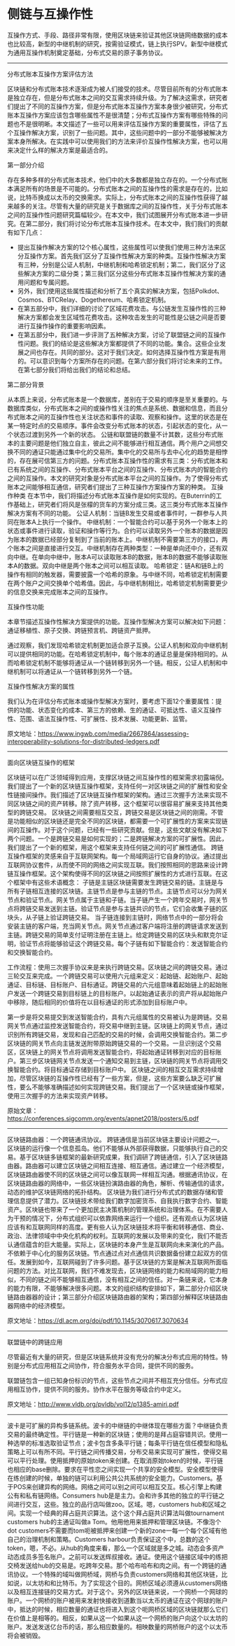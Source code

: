 # 侧链与互操作性

互操作方式、手段、路径非常有限，使用区块链来验证其他区块链网络数据的成本也比较高，新型的中继机制的研究，按需验证模式，链上执行SPV。新型中继模式为通用互操作机制奠定基础，分布式交易的原子事务协议。

***

分布式账本互操作方案评估方法

区块链和分布式账本技术逐渐成为被人们接受的技术。尽管目前所有的分布式账本是独立存在，但是分布式账本之间的交互需求持续升级。为了解决这需求，研究者们提出了不同的互操作方案，但是分布式账本互操作方案本身很少被研究，分布式账本互操作方案应该包含哪些属性不是很清楚；分布式互操作方案有哪些特殊的问题也不是很明晰。本文描述了一些可以用来评估互操作方案的重要属性，评估了五个互操作解决方案，识别了一些问题。其中，这些问题中的一部分不能够被解决方案本身所解决。在实践中可以使用我们的方法来评价互操作性解决方案，也可以用来决定什么样的解决方案是最适合的。

第一部分介绍

存在多种多样的分布式账本技术，他们中的大多数都是独立存在的。一个分布式账本满足所有的场景是不可能的。分布式账本之间的互操作性的需求是存在的，比如说，比特币换成以太币的交换需求。实际上，分布式账本之间的互操作性获得了越来越多的关注。尽管有大量的研究是关于数据库之间的互操作性，关于分布式账本之间的互操作性问题研究篇幅较少。在本文中，我们试图展开分布式账本进一步研究。在第二部分，我们将讨论分布式账本互操作技术。在本文中，我们我们的贡献有如下几点：
- 提出互操作解决方案的12个核心属性，这些属性可以使我们使用三种方法来区分互操作方案。首先我们区分了互操作性解决方案的种类。互操作性解决方案有三种，分别是公证人机制，中继机制和哈希锁定机制；第二，我们区分了这些解决方案的二级分类；第三我们区分这些分布式账本互操作性解决方案的通用问题和专属问题。
- 另外，我们使用这些属性描述和分析了五个真实的解决方案，包括Polkdot、Cosmos、BTCRelay、Dogethereum、哈希锁定机制。
- 在第五部分中，我们详细的讨论了区域花费攻击。与公链发生互操作性的三种解决方案都会发生区域性花费攻击。这种攻击发生的可能性是公链之间是否要进行互操作操作的重要影响因素。
- 在第五部分中，我们进一步评测了五种解决方案，讨论了联盟链之间的互操作性问题。我们的结论是这些解决方案都提供了不同的功能。集合。这些企业发展之间也存在。共同的部分。这对于我们决定。如何选择互操作性方案是有用的。可以意识到每个方案所存在的问题。在第六部分我们将讨论未来的工作。在第七部分我们将给出我们的结论和总结。

第二部分背景

从本质上来说，分布式账本是一个数据库，差别在于交易的顺序是至关重要的。与数据库类似，分布式账本之间的或操作性关注的焦点是系统、数据和信息，而且分布式账本之间的互操作性也关注状态和事件的读取、观察和操作。这里的状态是在某一特定时点的交易顺序。事件会改变分布式账本的状态，引起状态的变化，从一个状态过渡到另外一个新的状态。
公链和联盟链的数量不计其数，这些分布式账本的主要问题是他们独立自主，彼此之间不能够进行相互通信。两个用户之间想交换不同的通证只能通过集中化的交易所。集中化的交易所与去中心化的趋势是相悖的，存在展可信第三方的问题。分布式账本互操作性的需求有三类：分布式账本和已有系统之间的互操作、分布式账本平台之间的互操作、分布式账本内的智能合约之间的互操作。本文的研究对象是分布式账本平台之间的互操作。为了使得分布式账本之间能够相互通信，研究者们提出了三种互操作方案操作方案的种类。
互操作种类
在本节中，我们将描述分布式账本互操作是如何实现的。在Buterrin的工作基础上，研究者们将风是张檬的货车的方案分成三类。这三类分布式账本互操作解决方案有不同的功能。
公证人机制：当链B发生交易或者事件时，一群参与人共同在账本A上执行一个操作。
中继机制：一个智能合约可以基于另外一个账本上的状态或事件进行读取，验证和操作等行为。合约可以读取另外一个账本的数据是因为账本的数据已经部分复制到了当前的账本上。中继机制不需要第三方的接口，两个账本之间是直接进行交互。中继机制存在两种类型：一种是单向还中介，还有双向中继。在单向中继中，账本A可以读取账本B的数据，账本B的数据不能够读取账本A的数据。双向中继是两个账本之间可以相互读取。
哈希锁定：链A和链B上的操作有相同的触发器，需要披露一个哈希的原象。与中继不同，哈希锁定机制需要在两个账户之间交换单个哈希值。因此，与中继机制相比，哈希锁定机制需要更少的信息交换来完成账本之间的互操作。

互操作性功能

本章节描述互操作性解决方案提供的功能。互操作型解决方案可以解决如下问题：通证移植性、原子交换、跨链预言机、跨链资产抵押。

通过观察，我们发现哈希锁定机制更加适合原子互换。公证人机制和双向中继机制可以提供相同的功能。在哈希锁定机制中，每个账本的通证总量是保持相同的。从而哈希锁定机制不能够将通证从一个链转移到另外一个链。相反，公证人机制和中继机制可以将通证从一个链转移到另外一个链。

互操作性解决方案的属性

我们认为在评估分布式账本或操作型解决方案时，要考虑下面12个重要属性：提供的功能、状态变化的成本、第三方的依赖、生的通证、可抵达性、语义互操作性、范围、语法互操作性、可扩展性、技术发展、功能更新、监管。


原文地址：https://www.ingwb.com/media/2667864/assessing-interoperability-solutions-for-distributed-ledgers.pdf

***

面向区块链互操作的框架

区块链可以在广泛领域得到应用，支撑区块链之间互操作性的框架需求初露端倪。我们提出了一个新的区块链互操作框架，支持任何一对区块链之间的扩展性和安全性链接间操作。我们描述了区块链互操作框架的架构。通过三次握手方法来实现不同区块链之间的资产转移。除了资产转移，这个框架可以很容易扩展来支持其他类型的跨链交易。
区块链之间需要相互交互，跨链交易是区块链之间的刚需。不管是功能相似的区块链还是完全不同的区块链，都需要一个可扩展性的方案来实现链间的互操作。对于这个问题，已经有一些研究贡献。但是，这些文献没有解决如下两个问题。一个是跨链交易是如何实现的；二是跨链解决方案的可扩展性。因此，我们提出了一个新的框架，用这个框架来支持任何链之间的可扩展性通信。
跨链互操作框架的灵感来自于互联网架构。每一个局域网运行它自身的协议。通过提出互联网协议套件，从而使不同的网络之间实现互联。我们按照相同的思路来设计跨链互操作框架。这个架构使得不同的区块链之间按照扩展性的方式进行互联。在这个框架中有这些术语概念：
子链是主链区块链需要发生跨链交易的链。主链是与所有子链相互连接的区块链。主链节点是参与主链的节点。主链节点可以分为网关节点和验证节点。网关节点属于主链和子链。当子链产生一个跨年交易时，网关节点将跨链交易发送到主链。验证节点是参与主链共识的节点，它们会收集子链的区块头，从子链上验证跨链交易。
当子链连接到主链时，网络节点中的一部分将会安装主链的客户端，充当网关节点。网关节点通过客户端将注册的跨链请求发送到主链。跨链交易的简单支付证明注册在主链上。给定跨链交易的区块头和默克尔证明，验证节点将能够验证这个跨链交易。每个子链有如下智能合约：发送智能合约和交换智能合约。

工作流程：使用三次握手协议来是来执行跨链交易。区块链之间的跨链交易。通过三轮交互来完成。一个跨链交易可以使用六元组来定义：起始链、起始账户、起始通证、目标链、目标账户、目标通证。跨链交易的六元组意味着起始链上的起始账户发送一个跨链交易到目标链上的目标账户。以起始通证表示的资产将从起始账户中移除，随后相同的价值将在以目标通证的形式添加到目标账户中。

第一步是将交易提交到发送智能合约，具有六元组属性的交易被认为是跨链。交易网关节点通过监控发送智能合约，将交易中继到主链。区块链上的网关节点，通过识别所有跨链交易，发现和自己匹配的交易的时候，会调用交换智能合约。第二步区块链的网关节点向主链发送附带原始跨链交易的一个交易。一旦识别这个交易区，区块链上的网关节点将调用发送智能合约，将起始通证转移到对应的目标账户。第三步区块链网关节点发送一个通知交易到主链，区块链的网关节点将调用交换智能合约。将目标通证存储到目标账户中。
区块链之间的相互交互需求持续增加，尽管区块链的互操作性已经有了一些方案，但是，这些方案要么缺乏可扩展性，要么不能够准确描述如何实现跨链交易。我们提出了一个区块链或操作框架，使用三次握手的方法来实现资产转移。

原始文章：https://conferences.sigcomm.org/events/apnet2018/posters/6.pdf

***

区块链路由器：一个跨链通讯协议。
跨链通信是当前区块链主要设计问题之一。区块链的运行像一个信息孤岛。他们不能够从外部获得数据，只能够执行自己的交易。基于区块链多链框架的最新研究成果，我们调研了跨链通信，引入了区块链路由器。路由器可以建立区块链之间相互连接、相互通信。通过建立一个经济模型，区块链路由器使不同的区块链之间可以像互联网一样相互沟通。根据通讯协议，在区块链路由器的网络中，一些区块链扮演路由器的角色，解析、传输通信的请求，动态的维护区块链网络的拓扑结构。
区块链为我们进行分布式式的数据存储和管理信息提供了潜力。区块链技术带给我们数字加密货币、自我执行数字合约、智能资产。区块链也带来了一个更加民主决策机制的管理系统和治理体系。在不需要人为干预的情况下，分布式组织可以依靠网络来运行一个组织。还有观点认为区块链应该有和互联网同样的高度。更有些人认为区块链技术将平衡和转移通信、商业、政治、法律领域中中央化机构的权利。互联网的发展以及带来的变化，我们不能否认通信蕴含的巨大能量。实际上，区块链的本身产生是互联网向未来演化的产品。不依赖于中心化的服务区块链。节点通过点对点通信共识数据备份建立起双方的信任。发展到如今，互联网碰到了许多问题。基于区块链的方案是解决互联网所面临问题的方法。对比互联网，我们不难发现去，区块链网络的能力和局域网的能力相似，不同的链之间不能够相互通信，没有相互之间的信任。对一条链来说，它本身的能力有限，不能够解决很多问题。本文的组织结构安排如下，第二部分介绍区块链路由器器的设计；第三部分介绍区块链路由器的架构；第四部分解释区块链路由器网络中的经济模型。

原文地址：https://dl.acm.org/doi/pdf/10.1145/3070617.3070634

***

联盟链中的跨链应用

尽管最近有大量的研究，但是区块链系统并没有充分的解决分布式应用的特性。特别是分布式应用相互之间协作，符合服务水平合同，提供不同的服务。

联盟链包含一组已知身份标识的节点，这些节点之间并不相互充分信任。分布式应用相互协作，提供不同的服务。协作水平在服务等级合约中定义。

原文地址：http://www.vldb.org/pvldb/vol12/p1385-amiri.pdf

***

波卡是可扩展的异构多链系统。波卡的中继链的中继体现在哪些方面？中继链负责交易的最终确定性。平行链是一种新的区块链；使用的是拜占庭容错共识。使用一种选举的标准选取验证节点；波卡包含多条平行链；每条平行链在信任模型和隐私策略上可以有所不同。平行链之间传播交易，分布交易来实现可扩展性，使得交易可以平行处理。使用抵押的原始token来创建。在取消原始token的时候，平行链也相应的base删除。要求在平性恋之间实现一个共享的安全模型。安全模型使得在练创建的时候，单独的链可以利用公共公共系统的安全能力。Customers。基于POS来创建异构的网络。网络之间可以别之间可以相互交互。核心引擎上构建公有和私有链网络。Consumers hub是是主力。会和许多其他的独立的平行链之间进行交互，这些。独立的品行店叫做zoo。区域。嗯，customers hub和区域之间。实现一个经典的拜占庭共识算法。这个这个拜占庭共识算法叫做tournament customers hub的主通证叫做a Tom。他用他用来抵押和管理区块链。不像泡个dot customers不需要而tom呃被抵押来创建一个新的zone一每一个每个区域有他自己的治理机制和策略。Customers harbour负责保证这个中，总数的这个token，嗯，不必。从hub的角度来看，那么一个区域就是多之城。动态会多资产动态成员多签名账户。之前可以发送辉叔接收。通证。使用这个链接区域中的练把交椅发送给hub的交易是。吃跨年交易。那个哈布哈布和肉之间。有一个跨链的通讯协议。一个特殊的域叫做网桥域，网桥与负责customers网络和其他区块链，比如说，以太坊和和比特币。为了实现这个目的。网桥区域必须遵从customers网络以及相互连接链的交易方式。对于这个。另外的区块链来说，一个网桥一个网球的账户。一个网桥的账户被用来发射快接收到道歉当以太币的通证在这个网球的账户中，抵达的时候，相应数量的通证也将进入到这个呃网桥区域的区块链就那么它们在价值上是相等的。相反，如果从这一个如果从这一个网桥的账户向这个以太坊的账户。发送发送亿台币的话，那么相应数量的。相映数量的网桥账户的这个以太币将会被销毁。


